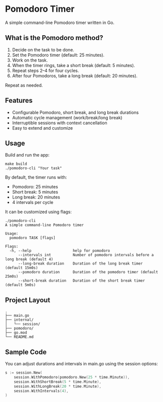 # Pomodoro Timer

A simple command-line Pomodoro timer written in Go.

## What is the Pomodoro method?

1. Decide on the task to be done.
2. Set the Pomodoro timer (default: 25 minutes).
3. Work on the task.
4. When the timer rings, take a short break (default: 5 minutes).
5. Repeat steps 2–4 for four cycles.
6. After four Pomodoros, take a long break (default: 20 minutes).

Repeat as needed.

## Features

- Configurable Pomodoro, short break, and long break durations
- Automatic cycle management (work/break/long break)
- Interruptible sessions with context cancellation
- Easy to extend and customize

## Usage

Build and run the app:

```console
make build
./pomodoro-cli "Your task"
```

By default, the timer runs with:

* Pomodoro: 25 minutes
* Short break: 5 minutes
* Long break: 20 minutes
* 4 intervals per cycle

It can be customized using flags:

```
./pomodoro-cli
A simple command-line Pomodoro timer

Usage:
  pomodoro TASK [flags]

Flags:
  -h, --help                   help for pomodoro
      --intervals int          Number of pomodoro intervals before a long break (default 4)
      --long-break duration    Duration of the long break timer (default 15m0s)
      --pomodoro duration      Duration of the pomodoro timer (default 25m0s)
      --short-break duration   Duration of the short break timer (default 5m0s)
```


## Project Layout

```
.
├── main.go
├── internal/
│   └── session/
├── pomodoro/
├── go.mod
└── README.md
```

## Sample Code
You can adjust durations and intervals in main.go using the session options:

```go
s := session.New(
    session.WithPomodoro(pomodoro.New(25 * time.Minute)),
    session.WithShortBreak(5 * time.Minute),
    session.WithLongBreak(20 * time.Minute),
    session.WithIntervals(4),
)
```
